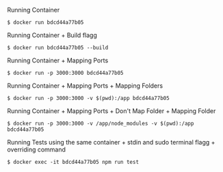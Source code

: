 

Running Container
```
$ docker run bdcd44a77b05
```

Running Container + Build flagg
```
$ docker run bdcd44a77b05 --build
```

Running Container + Mapping Ports
```
$ docker run -p 3000:3000 bdcd44a77b05
```

Running Container + Mapping Ports + Mapping Folders
```
$ docker run -p 3000:3000 -v $(pwd):/app bdcd44a77b05
```

Running Container + Mapping Ports + Don't Map Folder + Mapping Folder
```
$ docker run -p 3000:3000 -v /app/node_modules -v $(pwd):/app bdcd44a77b05
```


Running Tests using the same container + stdin and sudo terminal flagg + overriding command
```
$ docker exec -it bdcd44a77b05 npm run test
```
